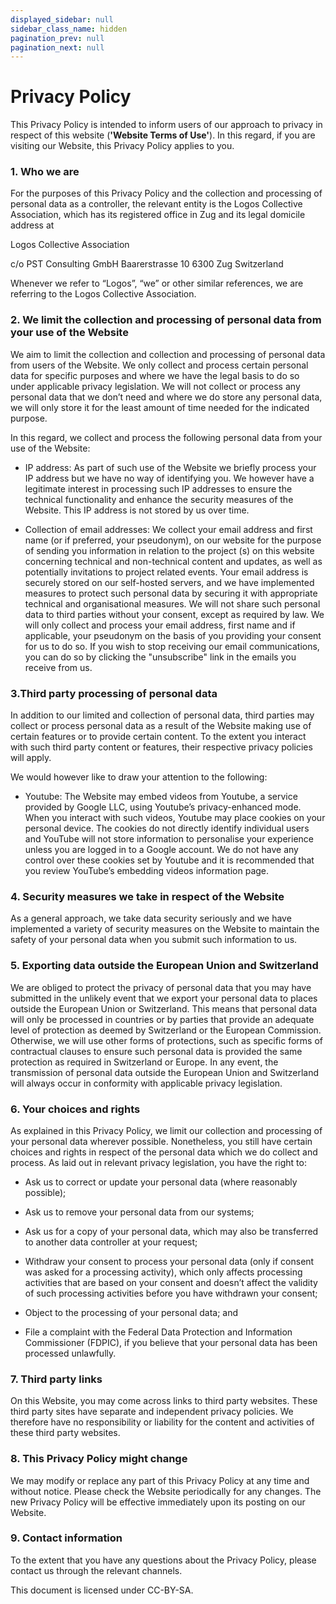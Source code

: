 ```yaml
---
displayed_sidebar: null
sidebar_class_name: hidden
pagination_prev: null
pagination_next: null
---
```


# Privacy Policy

This Privacy Policy is intended to inform users of our approach to privacy in respect of this website (**'Website Terms of Use'**). In this regard, if you are visiting our Website, this Privacy Policy applies to you.

### 1. Who we are

For the purposes of this Privacy Policy and the collection and processing of personal data as a controller, the relevant entity is the Logos Collective Association, which has its registered office in Zug and its legal domicile address at

Logos Collective Association

c/o PST Consulting GmbH
Baarerstrasse 10
6300 Zug
Switzerland

Whenever we refer to “Logos”, “we” or other similar references, we are referring to the Logos Collective Association.

### 2. We limit the collection and processing of personal data from your use of the Website

We aim to limit the collection and collection and processing of personal data from users of the Website. We only collect and process certain personal data for specific purposes and where we have the legal basis to do so under applicable privacy legislation. We will not collect or process any personal data that we don’t need and where we do store any personal data, we will only store it for the least amount of time needed for the indicated purpose. 

In this regard, we collect and process the following personal data from your use of the Website:  

* IP address: As part of such use of the Website we briefly process your IP address but we have no way of identifying you. We however have a legitimate interest in processing such IP addresses to ensure the technical functionality and enhance the security measures of the Website. This IP address is not stored by us over time.

* Collection of email addresses: We collect your email address and first name (or if preferred, your pseudonym), on our website for the purpose of sending you information in relation to the project (s) on this website concerning technical and non-technical content and updates, as well as potentially invitations to project related events. Your email address is securely stored on our self-hosted servers, and we have implemented measures to protect such personal data by securing it with appropriate technical and organisational measures. We will not share such personal data to third parties without your consent, except as required by law. We will only collect and process your email address, first name and if applicable, your pseudonym on the basis of you providing your consent for us to do so. If you wish to stop receiving our email communications, you can do so by clicking the "unsubscribe" link in the emails you receive from us.

### 3.Third party processing of personal data

In addition to our limited and collection of personal data, third parties may collect or process personal data as a result of the Website making use of certain features or to provide certain content. To the extent you interact with such third party content or features, their respective privacy policies will apply. 

We would however like to draw your attention to the following: 

* Youtube: The Website may embed videos from Youtube, a service provided by Google LLC, using Youtube’s privacy-enhanced mode. When you interact with such videos, Youtube may place cookies on your personal device. The cookies do not directly identify individual users and YouTube will not store information to personalise your experience unless you are logged in to a Google account. We do not have any control over these cookies set by Youtube and it is recommended that you review YouTube’s embedding videos information page.

### 4. Security measures we take in respect of the Website 

As a general approach, we take data security seriously and we have implemented a variety of security measures on the Website to maintain the safety of your personal data when you submit such information to us. 

### 5. Exporting data outside the European Union and Switzerland

We are obliged to protect the privacy of personal data that you may have submitted in the unlikely event that we export your personal data to places outside the European Union or Switzerland. This means that personal data will only be processed in countries or by parties that provide an adequate level of protection as deemed by Switzerland or the European Commission. Otherwise, we will use other forms of protections, such as specific forms of contractual clauses to ensure such personal data is provided the same protection as required in Switzerland or Europe. In any event, the transmission of personal data outside the European Union and Switzerland will always occur in conformity with applicable privacy legislation. 


### 6. Your choices and rights

As explained in this Privacy Policy, we limit our collection and processing of your personal data wherever possible. Nonetheless, you still have certain choices and rights in respect of the personal data which we do collect and process. As laid out in relevant privacy legislation, you have the right to:

* Ask us to correct or update your personal data (where reasonably possible);

* Ask us to remove your personal data from our systems;

* Ask us for a copy of your personal data, which may also be transferred to another data controller at your request;
* Withdraw your consent to process your personal data (only if consent was asked for a processing activity), which only affects processing activities that are based on your consent and doesn’t affect the validity of such processing activities before you have withdrawn your consent;

* Object to the processing of your personal data; and

* File a complaint with the Federal Data Protection and Information Commissioner (FDPIC), if you believe that your personal data has been processed unlawfully.

### 7. Third party links

On this Website, you may come across links to third party websites. These third party sites have separate and independent privacy policies. We therefore have no responsibility or liability for the content and activities of these third party websites.

### 8. This Privacy Policy might change

We may modify or replace any part of this Privacy Policy at any time and without notice. Please check the Website periodically for any changes. The new Privacy Policy will be effective immediately upon its posting on our Website. 

### 9. Contact information

To the extent that you have any questions about the Privacy Policy, please contact us through the relevant channels.

This document is licensed under CC-BY-SA.
